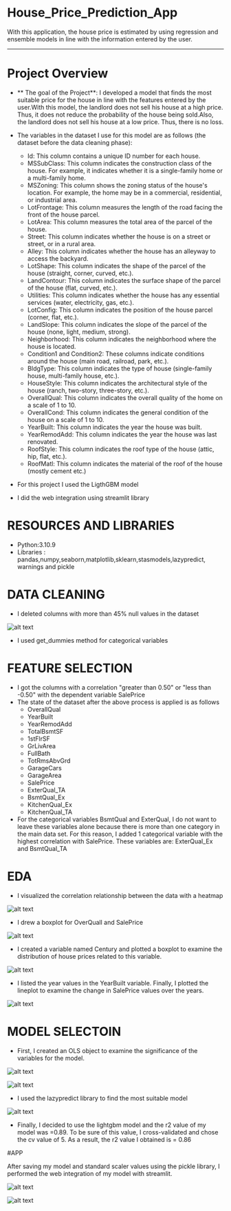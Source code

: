 # House_Price_Prediction_App
With this application, the house price is estimated by using regression and ensemble models in line with the information entered by the user.
********************************************
# Project Overview
* ** The goal of the Project**: I developed a model that finds the most suitable price for the house in line with the features entered by the user.With this model, the landlord does not sell his house at a high price. Thus, it does not reduce the probability of the house being sold.Also, the landlord does not sell his house at a low price. Thus, there is no loss.

* The variables in the dataset I use for this model are as follows (the dataset before the data cleaning phase):
    * Id: This column contains a unique ID number for each house.
    * MSSubClass: This column indicates the construction class of the house. For example, it indicates whether it is a single-family home or a multi-family home.
    * MSZoning: This column shows the zoning status of the house's location. For example, the home may be in a commercial, residential, or industrial area.
    * LotFrontage: This column measures the length of the road facing the front of the house parcel.
    * LotArea: This column measures the total area of the parcel of the house.
    * Street: This column indicates whether the house is on a street or street, or in a rural area.
    * Alley: This column indicates whether the house has an alleyway to access the backyard.
    * LotShape: This column indicates the shape of the parcel of the house (straight, corner, curved, etc.).
    * LandContour: This column indicates the surface shape of the parcel of the house (flat, curved, etc.).
    * Utilities: This column indicates whether the house has any essential services (water, electricity, gas, etc.).
    * LotConfig: This column indicates the position of the house parcel (corner, flat, etc.).
    * LandSlope: This column indicates the slope of the parcel of the house (none, light, medium, strong).
    * Neighborhood: This column indicates the neighborhood where the house is located.
    * Condition1 and Condition2: These columns indicate conditions around the house (main road, railroad, park, etc.).
    * BldgType: This column indicates the type of house (single-family house, multi-family house, etc.).
    * HouseStyle: This column indicates the architectural style of the house (ranch, two-story, three-story, etc.).
    * OverallQual: This column indicates the overall quality of the home on a scale of 1 to 10.
    * OverallCond: This column indicates the general condition of the house on a scale of 1 to 10.
    * YearBuilt: This column indicates the year the house was built.
    * YearRemodAdd: This column indicates the year the house was last renovated.
    * RoofStyle: This column indicates the roof type of the house (attic, hip, flat, etc.).
    * RoofMatl: This column indicates the material of the roof of the house (mostly cement etc.)
* For this project I used the LigthGBM model
*	I did the web integration using streamlit library


# RESOURCES AND LIBRARIES
* Python:3.10.9
* Libraries : pandas,numpy,seaborn,matplotlib,sklearn,stasmodels,lazypredict, warnings and pickle 

# DATA CLEANING
* I deleted columns with more than 45% null values in the dataset

![alt text](https://github.com/gamzeaslan/House_Price_Prediction_App/blob/main/null_percent.png "Null Percent")

 * I used get_dummies method for categorical variables
 # FEATURE SELECTION
 * I got the columns with a correlation "greater than 0.50" or "less than -0.50" with the dependent variable SalePrice
* The state of the dataset after the above process is applied is as follows
    * OverallQual
    * YearBuilt
    * YearRemodAdd
    * TotalBsmtSF
    * 1stFlrSF
    * GrLivArea
    * FullBath
    * TotRmsAbvGrd
    * GarageCars
    * GarageArea
    * SalePrice
    * ExterQual_TA
    * BsmtQual_Ex
    * KitchenQual_Ex
    * KitchenQual_TA
* For the categorical variables BsmtQual and ExterQual, I do not want to leave these variables alone because there is more than one category in the main data set. For this reason, I added 1 categorical variable with the highest correlation with SalePrice. These variables are: ExterQual_Ex and BsmtQual_TA

# EDA
* I visualized the correlation relationship between the data with a heatmap

![alt text](https://github.com/gamzeaslan/House_Price_Prediction_App/blob/main/heatmap.png "Heatmap")

* I drew a boxplot for OverQuall and SalePrice

![alt text](https://github.com/gamzeaslan/House_Price_Prediction_App/blob/main/overallqual_boxplot.png " OverQuall and SalePrice Boxplot")

* I created a variable named Century and plotted a boxplot to examine the distribution of house prices related to this variable.

![alt text](https://github.com/gamzeaslan/House_Price_Prediction_App/blob/main/century_boxplot.png "Century Boxplot")

* I listed the year values in the YearBuilt variable. Finally, I plotted the lineplot to examine the change in SalePrice values over the years.

![alt text]( https://github.com/gamzeaslan/House_Price_Prediction_App/blob/main/year_saleprice.png "YearBuilt and SalePrice Lineplot")

# MODEL SELECTOIN

* First, I created an OLS object to examine the significance of the variables for the model.

![alt text]( https://github.com/gamzeaslan/House_Price_Prediction_App/blob/main/OLS_r2.png "OLS_R2")

![alt text]( https://github.com/gamzeaslan/House_Price_Prediction_App/blob/main/OLS_p.png "OLS_Pvalue")

* I used the lazypredict library to find the most suitable model

![alt text](https://github.com/gamzeaslan/House_Price_Prediction_App/blob/main/lazypredict.png "LazyPredict")

* Finally, I decided to use the lightgbm model and the r2 value of my model was =0.89. To be sure of this value, I cross-validated and chose the cv value of 5. As a result, the r2 value I obtained is = 0.86

#APP

After saving my model and standard scaler values using the pickle library, I performed the web integration of my model with streamlit.

![alt text]( https://github.com/gamzeaslan/House_Price_Prediction_App/blob/main/app_1.png "App_1")

![alt text]( https://github.com/gamzeaslan/House_Price_Prediction_App/blob/main/app_2.png "App_2")



